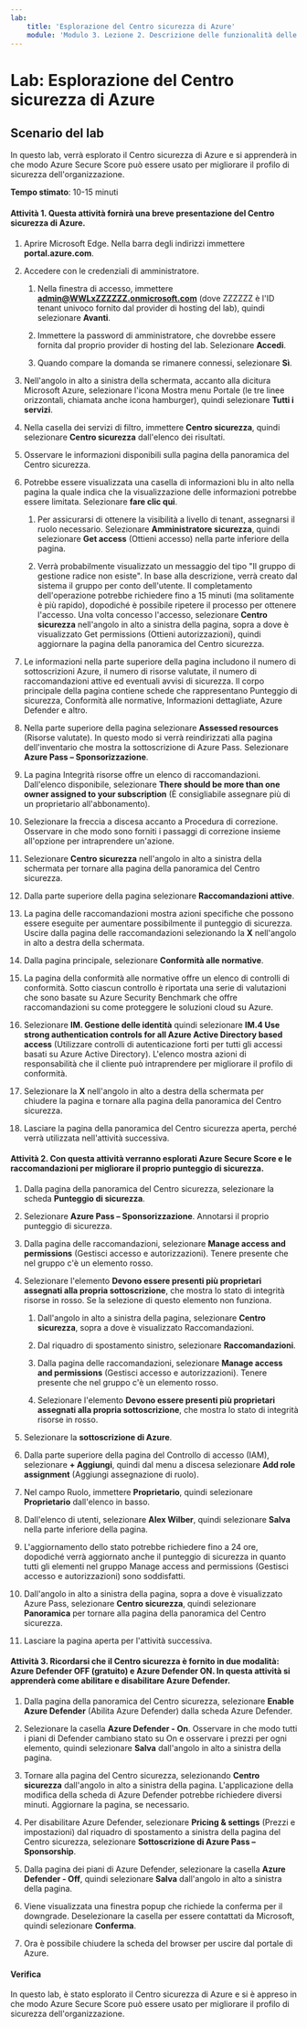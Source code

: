 ```yaml
---
lab:
    title: 'Esplorazione del Centro sicurezza di Azure'
    module: 'Modulo 3. Lezione 2. Descrizione delle funzionalità delle soluzioni di sicurezza Microsoft: descrizione delle funzionalità di gestione della sicurezza di Azure'
---
```



# Lab: Esplorazione del Centro sicurezza di Azure 

## Scenario del lab
In questo lab, verrà esplorato il Centro sicurezza di Azure e si apprenderà in che modo Azure Secure Score può essere usato per migliorare il profilo di sicurezza dell'organizzazione.

  

**Tempo stimato**: 10-15 minuti

#### Attività 1. Questa attività fornirà una breve presentazione del Centro sicurezza di Azure.
1.	Aprire Microsoft Edge. Nella barra degli indirizzi immettere **portal.azure.com**.

1. Accedere con le credenziali di amministratore.
    1. Nella finestra di accesso, immettere **admin@WWLxZZZZZZ.onmicrosoft.com** (dove ZZZZZZ è l'ID tenant univoco fornito dal provider di hosting del lab), quindi selezionare **Avanti**.
    
    1. Immettere la password di amministratore, che dovrebbe essere fornita dal proprio provider di hosting del lab. Selezionare **Accedi**.
    1. Quando compare la domanda se rimanere connessi, selezionare **Sì**.

1. Nell'angolo in alto a sinistra della schermata, accanto alla dicitura Microsoft Azure, selezionare l'icona Mostra menu Portale (le tre linee orizzontali, chiamata anche icona hamburger), quindi selezionare **Tutti i servizi**.  
1. Nella casella dei servizi di filtro, immettere **Centro sicurezza**, quindi selezionare **Centro sicurezza** dall'elenco dei risultati.
1. Osservare le informazioni disponibili sulla pagina della panoramica del Centro sicurezza.  
1. Potrebbe essere visualizzata una casella di informazioni blu in alto nella pagina la quale indica che la visualizzazione delle informazioni potrebbe essere limitata.  Selezionare **fare clic qui**.
    1. Per assicurarsi di ottenere la visibilità a livello di tenant, assegnarsi il ruolo necessario.  Selezionare **Amministratore sicurezza**, quindi selezionare **Get access** (Ottieni accesso) nella parte inferiore della pagina.
   
     1. Verrà probabilmente visualizzato un messaggio del tipo "Il gruppo di gestione radice non esiste".  In base alla descrizione, verrà creato dal sistema il gruppo per conto dell'utente.  Il completamento dell'operazione potrebbe richiedere fino a 15 minuti (ma solitamente è più rapido), dopodiché è possibile ripetere il processo per ottenere l'accesso.  Una volta concesso l'accesso, selezionare **Centro sicurezza** nell'angolo in alto a sinistra della pagina, sopra a dove è visualizzato Get permissions (Ottieni autorizzazioni), quindi aggiornare la pagina della panoramica del Centro sicurezza.
1. Le informazioni nella parte superiore della pagina includono il numero di sottoscrizioni Azure, il numero di risorse valutate, il numero di raccomandazioni attive ed eventuali avvisi di sicurezza.  Il corpo principale della pagina contiene schede che rappresentano Punteggio di sicurezza, Conformità alle normative, Informazioni dettagliate, Azure Defender e altro.  
1. Nella parte superiore della pagina selezionare **Assessed resources** (Risorse valutate).  In questo modo si verrà reindirizzati alla pagina dell'inventario che mostra la sottoscrizione di Azure Pass.  Selezionare **Azure Pass – Sponsorizzazione**.
1. La pagina Integrità risorse offre un elenco di raccomandazioni.  Dall'elenco disponibile, selezionare **There should be more than one owner assigned to your subscription** (È consigliabile assegnare più di un proprietario all'abbonamento). 
1. Selezionare la freccia a discesa accanto a Procedura di correzione. Osservare in che modo sono forniti i passaggi di correzione insieme all'opzione per intraprendere un'azione.  
1. Selezionare **Centro sicurezza** nell'angolo in alto a sinistra della schermata per tornare alla pagina della panoramica del Centro sicurezza.
1. Dalla parte superiore della pagina selezionare **Raccomandazioni attive**.  
1. La pagina delle raccomandazioni mostra azioni specifiche che possono essere eseguite per aumentare possibilmente il punteggio di sicurezza.  Uscire dalla pagina delle raccomandazioni selezionando la **X** nell'angolo in alto a destra della schermata.
1. Dalla pagina principale, selezionare **Conformità alle normative**.
1. La pagina della conformità alle normative offre un elenco di controlli di conformità.  Sotto ciascun controllo è riportata una serie di valutazioni che sono basate su Azure Security Benchmark che offre raccomandazioni su come proteggere le soluzioni cloud su Azure.
1. Selezionare **IM. Gestione delle identità** quindi selezionare **IM.4 Use strong authentication controls for all Azure Active Directory based access** (Utilizzare controlli di autenticazione forti per tutti gli accessi basati su Azure Active Directory).  L'elenco mostra azioni di responsabilità che il cliente può intraprendere per migliorare il profilo di conformità.
1. Selezionare la **X** nell'angolo in alto a destra della schermata per chiudere la pagina e tornare alla pagina della panoramica del Centro sicurezza. 
1. Lasciare la pagina della panoramica del Centro sicurezza aperta, perché verrà utilizzata nell'attività successiva.


#### Attività 2. Con questa attività verranno esplorati Azure Secure Score e le raccomandazioni per migliorare il proprio punteggio di sicurezza. 

1. Dalla pagina della panoramica del Centro sicurezza, selezionare la scheda **Punteggio di sicurezza**.

2. Selezionare **Azure Pass – Sponsorizzazione**.  Annotarsi il proprio punteggio di sicurezza.
3. Dalla pagina delle raccomandazioni, selezionare **Manage access and permissions** (Gestisci accesso e autorizzazioni). Tenere presente che nel gruppo c'è un elemento rosso.
4. Selezionare l'elemento **Devono essere presenti più proprietari assegnati alla propria sottoscrizione**, che mostra lo stato di integrità risorse in rosso. Se la selezione di questo elemento non funziona.
    1. Dall'angolo in alto a sinistra della pagina, selezionare **Centro sicurezza**, sopra a dove è visualizzato Raccomandazioni.
    
    1. Dal riquadro di spostamento sinistro, selezionare **Raccomandazioni**.
    1. Dalla pagina delle raccomandazioni, selezionare **Manage access and permissions** (Gestisci accesso e autorizzazioni). Tenere presente che nel gruppo c'è un elemento rosso.
    1. Selezionare l'elemento **Devono essere presenti più proprietari assegnati alla propria sottoscrizione**, che mostra lo stato di integrità risorse in rosso. 
5. Selezionare la **sottoscrizione di Azure**.
6. Dalla parte superiore della pagina del Controllo di accesso (IAM), selezionare **+ Aggiungi**, quindi dal menu a discesa selezionare **Add role assignment** (Aggiungi assegnazione di ruolo).
7. Nel campo Ruolo, immettere **Proprietario**, quindi selezionare **Proprietario** dall'elenco in basso.
8. Dall'elenco di utenti, selezionare **Alex Wilber**, quindi selezionare **Salva** nella parte inferiore della pagina.
9. L'aggiornamento dello stato potrebbe richiedere fino a 24 ore, dopodiché verrà aggiornato anche il punteggio di sicurezza in quanto tutti gli elementi nel gruppo Manage access and permissions (Gestisci accesso e autorizzazioni) sono soddisfatti.
10. Dall'angolo in alto a sinistra della pagina, sopra a dove è visualizzato Azure Pass, selezionare **Centro sicurezza**, quindi selezionare **Panoramica** per tornare alla pagina della panoramica del Centro sicurezza.
11. Lasciare la pagina aperta per l'attività successiva.


#### Attività 3.  Ricordarsi che il Centro sicurezza è fornito in due modalità: Azure Defender OFF (gratuito) e Azure Defender ON. In questa attività si apprenderà come abilitare e disabilitare Azure Defender.

1.	Dalla pagina della panoramica del Centro sicurezza, selezionare **Enable Azure Defender** (Abilita Azure Defender) dalla scheda Azure Defender.

2.	Selezionare la casella **Azure Defender - On**.  Osservare in che modo tutti i piani di Defender cambiano stato su On e osservare i prezzi per ogni elemento, quindi selezionare **Salva** dall'angolo in alto a sinistra della pagina.
3.	Tornare alla pagina del Centro sicurezza, selezionando **Centro sicurezza** dall'angolo in alto a sinistra della pagina.   L'applicazione della modifica della scheda di Azure Defender potrebbe richiedere diversi minuti.  Aggiornare la pagina, se necessario.
4.	Per disabilitare Azure Defender, selezionare **Pricing & settings** (Prezzi e impostazioni) dal riquadro di spostamento a sinistra della pagina del Centro sicurezza, selezionare **Sottoscrizione di Azure Pass – Sponsorship**.
5.	Dalla pagina dei piani di Azure Defender, selezionare la casella **Azure Defender - Off**, quindi selezionare **Salva** dall'angolo in alto a sinistra della pagina.
6.	Viene visualizzata una finestra popup che richiede la conferma per il downgrade.  Deselezionare la casella per essere contattati da Microsoft, quindi selezionare **Conferma**.
7.	Ora è possibile chiudere la scheda del browser per uscire dal portale di Azure.


#### Verifica
In questo lab, è stato esplorato il Centro sicurezza di Azure e si è appreso in che modo Azure Secure Score può essere usato per migliorare il profilo di sicurezza dell'organizzazione.
